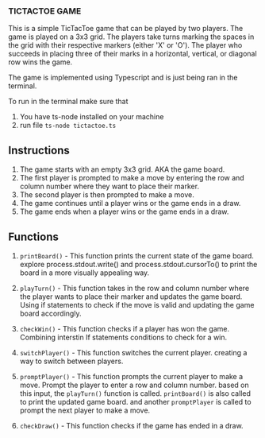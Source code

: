 ### TICTACTOE GAME

This is a simple TicTacToe game that can be played by two players. The game is played on a 3x3 grid. The players take turns marking the spaces in the grid with their respective markers (either 'X' or 'O'). The player who succeeds in placing three of their marks in a horizontal, vertical, or diagonal row wins the game.

The game is implemented using Typescript and is just being ran in the terminal.

To run in the terminal make sure that

1. You have ts-node installed on your machine
2. run file `ts-node tictactoe.ts `

## Instructions

1. The game starts with an empty 3x3 grid. AKA the game board.
2. The first player is prompted to make a move by entering the row and column number where they want to place their marker.
3. The second player is then prompted to make a move.
4. The game continues until a player wins or the game ends in a draw.
5. The game ends when a player wins or the game ends in a draw.

## Functions

1. `printBoard()` - This function prints the current state of the game board.
   explore process.stdout.write() and process.stdout.cursorTo() to print the board in a more visually appealing way.

2. `playTurn()` - This function takes in the row and column number where the player wants to place their marker and updates the game board. Using if statements to check if the move is valid and updating the game board accordingly.
3. `checkWin()` - This function checks if a player has won the game. Combining interstin If statements conditions to check for a win.
4. `switchPlayer()` - This function switches the current player. creating a way to switch between players.
5. `promptPlayer()` - This function prompts the current player to make a move. Prompt the player to enter a row and column number. based on this input, the `playTurn()` function is called. `printBoard()` is also called to print the updated game board. and another `promptPlayer` is called to prompt the next player to make a move.
6. `checkDraw()` - This function checks if the game has ended in a draw.
